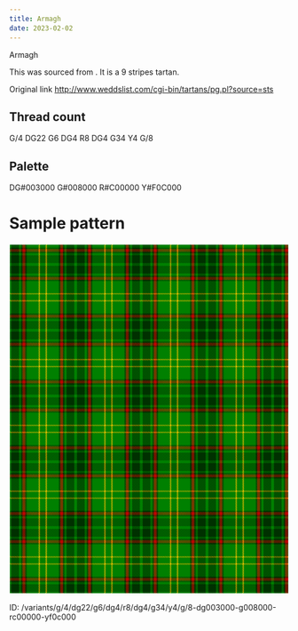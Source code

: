 ```yaml
---
title: Armagh
date: 2023-02-02
---
```

Armagh

This was sourced from <no value>.  It is a 9 stripes tartan.

Original link http://www.weddslist.com/cgi-bin/tartans/pg.pl?source=sts

## Thread count
G/4 DG22 G6 DG4 R8 DG4 G34 Y4 G/8

## Palette
DG#003000 G#008000 R#C00000 Y#F0C000

# Sample pattern

![Tartan detail](tartan.png "G/4 DG22 G6 DG4 R8 DG4 G34 Y4 G/8 tartan")

ID: /variants/g/4/dg22/g6/dg4/r8/dg4/g34/y4/g/8-dg003000-g008000-rc00000-yf0c000